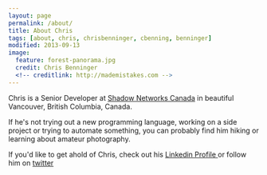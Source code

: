 ```yaml
---
layout: page
permalink: /about/
title: About Chris
tags: [about, chris, chrisbenninger, cbenning, benninger]
modified: 2013-09-13
image:
  feature: forest-panorama.jpg
  credit: Chris Benninger
  <!-- creditlink: http://mademistakes.com -->
---
```


Chris is a Senior Developer at <a href="http://www.shadownetworks.com">Shadow Networks Canada</a> in beautiful Vancouver, British Columbia, Canada. 

  If he's not trying out a new programming language, working on a side project or trying to automate something, you can probably find him hiking or learning about amateur photography. 
  
  If you'd like to get ahold of Chris, check out his <a href="http://www.linkedin.com/in/christopherbenninger">
      Linkedin Profile
    </a> or follow him on <a href="http://twitter.com/chrisbenninger">twitter</a>

